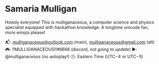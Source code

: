 # Samaria Mulligan

Howdy everyone! This is mulliganaceous, a computer science and physics specialist equipped with hackathon knowledge. A longtime unicode fan, more emojis please!

📬: mulliganaceous@outlook.com (main), mulliganaceous@gmail.com (alt)
🎮: !!MULLIGANACEOUS!!#6666 (discord, _not going to update_)
▶️: @mulliganaceous (no autoplay!)
🕓: Eastern Time (UTC−4 or UTC−5)
